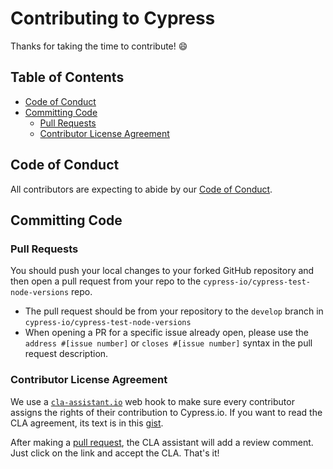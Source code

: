 # Contributing to Cypress

Thanks for taking the time to contribute! :smile:

## Table of Contents

- [Code of Conduct](#code-of-conduct)
- [Committing Code](#committing-code)
  - [Pull Requests](#pull-requests)
  - [Contributor License Agreement](#contributor-license-agreement)

## Code of Conduct

All contributors are expecting to abide by our [Code of Conduct](https://github.com/cypress-io/cypress/wiki/code-of-conduct).

## Committing Code

### Pull Requests

You should push your local changes to your forked GitHub repository and then
open a pull request from your repo to the `cypress-io/cypress-test-node-versions` repo.

- The pull request should be from your repository to the `develop` branch in `cypress-io/cypress-test-node-versions`
- When opening a PR for a specific issue already open, please use the `address #[issue number]` or `closes #[issue number]` syntax in the pull request description.

### Contributor License Agreement

We use a [`cla-assistant.io`](https://cla-assistant.io/) web hook to make sure every contributor assigns the rights of their contribution to Cypress.io. If you want to read the CLA agreement, its text is in this [gist](https://gist.github.com/bahmutov/cf22bc6c6b55219d0f9a76d04981f7ae).

After making a [pull request](#pull-requests), the CLA assistant will add a review comment. Just click on the link and accept the CLA. That's it!
